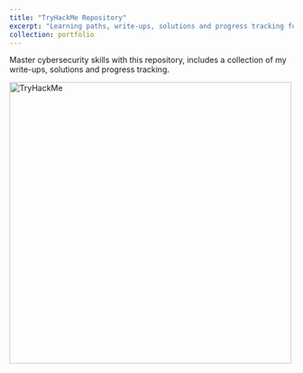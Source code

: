 ```yaml
---
title: "TryHackMe Repository"
excerpt: "Learning paths, write-ups, solutions and progress tracking for <a href='https://tryhackme.com' target='_blank'>TryHackMe</a>.<br><br><a href='https://github.com/migueltc13/tryhackme' target='_blank'><img width='500px' alt='TryHackMe repository' src='https://opengraph.githubassets.com/e83097977ebfe30ca990eb5a28c09d13a7d1381a02119152ff282949cc5dbbad/migueltc13/TryHackMe'></a>"
collection: portfolio
---
```


Master cybersecurity skills with this repository, includes a collection of my write-ups, solutions and progress tracking.

<a href='https://github.com/migueltc13/tryhackme' target='_blank'><img width='500px' alt='TryHackMe' src='https://opengraph.githubassets.com/e83097977ebfe30ca990eb5a28c09d13a7d1381a02119152ff282949cc5dbbad/migueltc13/TryHackMe'></a>
